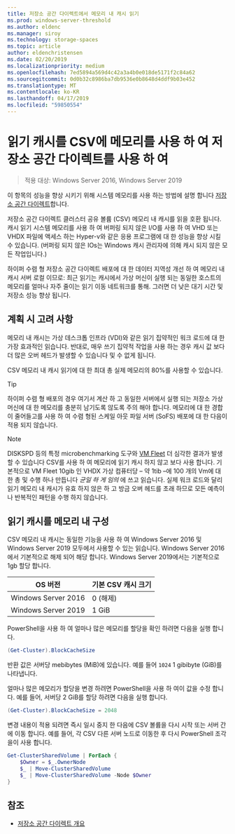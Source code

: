 ```yaml
---
title: 저장소 공간 다이렉트에서 메모리 내 캐시 읽기
ms.prod: windows-server-threshold
ms.author: eldenc
ms.manager: siroy
ms.technology: storage-spaces
ms.topic: article
author: eldenchristensen
ms.date: 02/20/2019
ms.localizationpriority: medium
ms.openlocfilehash: 7ed5894a569d4c42a3a4b0e018de5171f2c84a62
ms.sourcegitcommit: 0d0b32c8986ba7db9536e0b8648d4ddf9b03e452
ms.translationtype: MT
ms.contentlocale: ko-KR
ms.lasthandoff: 04/17/2019
ms.locfileid: "59850554"
---
```

# <a name="using-storage-spaces-direct-with-the-csv-in-memory-read-cache"></a>읽기 캐시를 CSV에 메모리를 사용 하 여 저장소 공간 다이렉트를 사용 하 여
> 적용 대상: Windows Server 2016, Windows Server 2019

이 항목의 성능을 향상 시키기 위해 시스템 메모리를 사용 하는 방법에 설명 합니다 [저장소 공간 다이렉트](storage-spaces-direct-overview.md)합니다.

저장소 공간 다이렉트 클러스터 공유 볼륨 (CSV) 메모리 내 캐시를 읽을 호환 됩니다. 캐시 읽기 시스템 메모리를 사용 하 여 버퍼링 되지 않은 I/O를 사용 하 여 VHD 또는 VHDX 파일에 액세스 하는 Hyper-v와 같은 응용 프로그램에 대 한 성능을 향상 시킬 수 있습니다. (버퍼링 되지 않은 IOs는 Windows 캐시 관리자에 의해 캐시 되지 않은 모든 작업입니다.)

하이퍼 수렴 형 저장소 공간 다이렉트 배포에 대 한 데이터 지역성 개선 하 여 메모리 내 캐시 서버 로컬 이므로: 최근 읽기는 캐시에서 가상 머신이 실행 되는 동일한 호스트의 메모리를 얼마나 자주 줄이는 읽기 이동 네트워크를 통해. 그러면 더 낮은 대기 시간 및 저장소 성능 향상 됩니다.

## <a name="planning-considerations"></a>계획 시 고려 사항

메모리 내 캐시는 가상 데스크톱 인프라 (VDI)와 같은 읽기 집약적인 워크 로드에 대 한 가장 효과적인 읽습니다. 반대로, 매우 쓰기 집약적 작업을 사용 하는 경우 캐시 값 보다 더 많은 오버 헤드가 발생할 수 있습니다 및 수 없게 됩니다.

CSV 메모리 내 캐시 읽기에 대 한 최대 총 실제 메모리의 80%를 사용할 수 있습니다.

  > [!TIP]
  > 하이퍼 수렴 형 배포의 경우 여기서 계산 하 고 동일한 서버에서 실행 되는 저장소 가상 머신에 대 한 메모리를 충분히 남기도록 않도록 주의 해야 합니다. 메모리에 대 한 경합이 줄어들고를 사용 하 여 수렴 형된 스케일 아웃 파일 서버 (SoFS) 배포에 대 한 다음이 적용 되지 않습니다.

  > [!NOTE]
  > DISKSPD 등의 특정 microbenchmarking 도구와 [VM Fleet](https://github.com/Microsoft/diskspd/tree/master/Frameworks/VMFleet) 더 심각한 결과가 발생할 수 있습니다 CSV를 사용 하 여 메모리에 읽기 캐시 하지 않고 보다 사용 합니다. 기본적으로 VM Fleet 10gib 인 VHDX 가상 컴퓨터당 – 약 1tib –에 100 개의 Vm에 대 한 총 및 수행 하나 만듭니다 *균일 하 게 임의* 에 쓰고 읽습니다. 실제 워크 로드와 달리 읽기 메모리 내 캐시가 유효 하지 않은 하 고 방금 오버 헤드를 초래 하므로 모든 예측이 나 반복적인 패턴을 수행 하지 않습니다.

## <a name="configuring-the-in-memory-read-cache"></a>읽기 캐시를 메모리 내 구성

CSV 메모리 내 캐시는 동일한 기능을 사용 하 여 Windows Server 2016 및 Windows Server 2019 모두에서 사용할 수 있는 읽습니다. Windows Server 2016에서 기본적으로 해제 되어 해당 합니다. Windows Server 2019에서는 기본적으로 1gb 할당 합니다.

| OS 버전          | 기본 CSV 캐시 크기 |
|---------------------|------------------------|
| Windows Server 2016 | 0 (해제)           |
| Windows Server 2019 | 1 GiB                   |

PowerShell을 사용 하 여 얼마나 많은 메모리를 할당을 확인 하려면 다음을 실행 합니다.

```PowerShell
(Get-Cluster).BlockCacheSize
```

반환 값은 서버당 mebibytes (MiB)에 있습니다. 예를 들어 `1024` 1 gibibyte (GiB)를 나타냅니다.

얼마나 많은 메모리가 할당을 변경 하려면 PowerShell을 사용 하 여이 값을 수정 합니다. 예를 들어, 서버당 2 GiB를 할당 하려면 다음을 실행 합니다.

```PowerShell
(Get-Cluster).BlockCacheSize = 2048
```

변경 내용이 적용 되려면 즉시 일시 중지 한 다음에 CSV 볼륨을 다시 시작 또는 서버 간에 이동 합니다. 예를 들어, 각 CSV 다른 서버 노드로 이동한 후 다시 PowerShell 조각을이 사용 합니다.

```PowerShell
Get-ClusterSharedVolume | ForEach {
    $Owner = $_.OwnerNode
    $_ | Move-ClusterSharedVolume
    $_ | Move-ClusterSharedVolume -Node $Owner
}
```

## <a name="see-also"></a>참조

- [저장소 공간 다이렉트 개요](storage-spaces-direct-overview.md)
